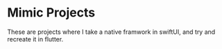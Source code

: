 # Mimic Projects

These are projects where I take a native framwork in swiftUI, and try and recreate it in flutter.
